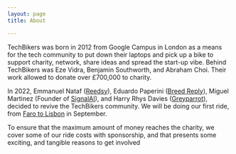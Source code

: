 ```yaml
---
layout: page
title: About

---
```

TechBikers was born in 2012 from Google Campus in London as a means for the tech community to put down their laptops and pick up a bike to support charity, network, share ideas and spread the start-up vibe. Behind TechBikers was Eze Vidra, Benjamin Southworth, and Abraham Choi. Their work allowed to donate over £700,000 to charity.

In 2022, Emmanuel Nataf ([Reedsy](https://reedsy.com)), Eduardo Paperini ([Breed Reply](https://www.reply.com/breed-reply/en/)), Miguel Martinez (Founder of [SignalAI](https://www.signal-ai.com)), and Harry Rhys Davies ([Greyparrot](https://www.greyparrot.ai)), decided to revive the TechBikers community. We will be doing our first ride, from [Faro to Lisbon](/rides/faro-to-lisbon-2022) in September.

To ensure that the maximum amount of money reaches the charity, we cover some of our ride costs with sponsorship, and that presents some exciting, and tangible reasons to get involved
